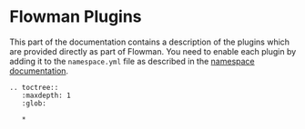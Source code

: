 # Flowman Plugins

This part of the documentation contains a description of the plugins which are provided directly as part of Flowman.
You need to enable each plugin by adding it to the `namespace.yml` file as described in the 
[namespace documentation](../spec/namespace.md).


```eval_rst
.. toctree::
   :maxdepth: 1
   :glob:

   *
```
